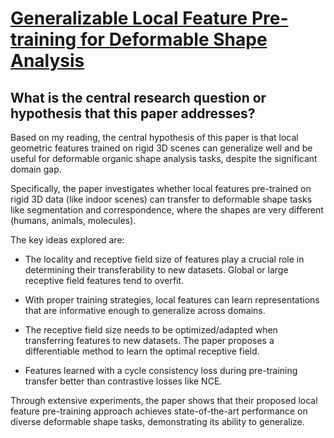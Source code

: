# [Generalizable Local Feature Pre-training for Deformable Shape Analysis](https://arxiv.org/abs/2303.15104)

## What is the central research question or hypothesis that this paper addresses?

 Based on my reading, the central hypothesis of this paper is that local geometric features trained on rigid 3D scenes can generalize well and be useful for deformable organic shape analysis tasks, despite the significant domain gap. 

Specifically, the paper investigates whether local features pre-trained on rigid 3D data (like indoor scenes) can transfer to deformable shape tasks like segmentation and correspondence, where the shapes are very different (humans, animals, molecules). 

The key ideas explored are:

- The locality and receptive field size of features play a crucial role in determining their transferability to new datasets. Global or large receptive field features tend to overfit.

- With proper training strategies, local features can learn representations that are informative enough to generalize across domains. 

- The receptive field size needs to be optimized/adapted when transferring features to new datasets. The paper proposes a differentiable method to learn the optimal receptive field.

- Features learned with a cycle consistency loss during pre-training transfer better than contrastive losses like NCE.

Through extensive experiments, the paper shows that their proposed local feature pre-training approach achieves state-of-the-art performance on diverse deformable shape tasks, demonstrating its ability to generalize.
